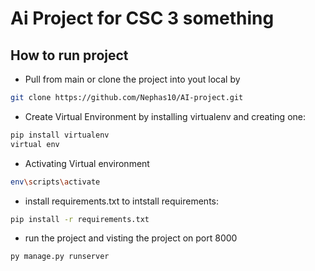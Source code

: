 # Ai Project for CSC 3 something
## How to run project
- Pull from main or clone the project into yout local by
```bash
git clone https://github.com/Nephas10/AI-project.git
```
- Create Virtual Environment by installing virtualenv and creating one:
```bash
pip install virtualenv
virtual env
```
- Activating Virtual environment
```bash
env\scripts\activate
```
- install requirements.txt to intstall requirements:
```bash
pip install -r requirements.txt
```
- run the project and visting the project on port 8000
```bash
py manage.py runserver
```
